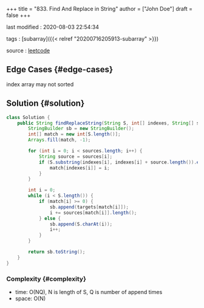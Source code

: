 +++
title = "833. Find And Replace in String"
author = ["John Doe"]
draft = false
+++

last modified
: 2020-08-03 22:54:34


tags
: [subarray]({{< relref "20200716205913-subarray" >}})

source
: [leetcode](https://leetcode.com/problems/find-and-replace-in-string/)


## Edge Cases {#edge-cases}

index array may not sorted


## Solution {#solution}

```java
class Solution {
    public String findReplaceString(String S, int[] indexes, String[] sources, String[] targets) {
        StringBuilder sb = new StringBuilder();
        int[] match = new int[S.length()];
        Arrays.fill(match, -1);

        for (int i = 0; i < sources.length; i++) {
            String source = sources[i];
            if (S.substring(indexes[i], indexes[i] + source.length()).equals(source)) {
                match[indexes[i]] = i;
            }
        }

        int i = 0;
        while (i < S.length()) {
            if (match[i] >= 0) {
                sb.append(targets[match[i]]);
                i += sources[match[i]].length();
            } else {
                sb.append(S.charAt(i));
                i++;
            }
        }

        return sb.toString();
    }
}
```


### Complexity {#complexity}

-   time: O(NQ), N is length of S, Q is number of append times
-   space: O(N)

